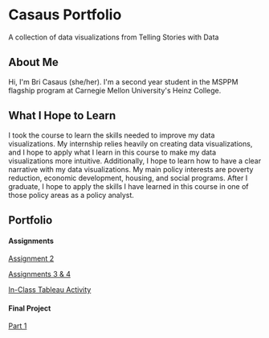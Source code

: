 # Casaus Portfolio
A collection of data visualizations from Telling Stories with Data

## About Me
Hi, I'm Bri Casaus (she/her). I'm a second year student in the MSPPM flagship program at Carnegie Mellon University's Heinz College.

## What I Hope to Learn
I took the course to learn the skills needed to improve my data visualizations. My internship relies heavily on creating data visualizations, and I hope to apply what I learn in this course to make my data visualizations more intuitive. Additionally, I hope to learn how to have a clear narrative with my data visualizations. My main policy interests are poverty reduction, economic development, housing, and social programs. After I graduate, I hope to apply the skills I have learned in this course in one of those policy areas as a policy analyst.

## Portfolio
#### Assignments
[Assignment 2](https://Cblue19.github.io/Casaus-Portfolio/dataviz2.html)

[Assignments 3 & 4](https://Cblue19.github.io/Casaus-Portfolio/dataviz34.html)

[In-Class Tableau Activity](https://Cblue19.github.io/Casaus-Portfolio/In-Class%20Tableau%20Activity.html)

#### Final Project
[Part 1](https://Cblue19.github.io/Casaus-Portfolio/Final_Project_Part1_Casaus.html)

